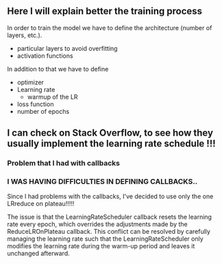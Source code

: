 ## Here I will explain better the training process
In order to train the model we have to define the architecture (number of layers, etc.).
- particular layers to avoid overfitting
- activation functions

In addition to that we have to define
- optimizer
- Learning rate
  - warmup of the LR
- loss function
- number of epochs

## I can check on Stack Overflow, to see how they usually implement the learning rate schedule !!!

### Problem that I had with callbacks
### I WAS HAVING DIFFICULTIES IN DEFINING CALLBACKS..

Since I had problems with the callbacks, I've decided to use only the one LRreduce on plateau!!!!! 

The issue is that the LearningRateScheduler callback resets the learning rate every epoch, which overrides the adjustments made by the ReduceLROnPlateau callback. This conflict can be resolved by carefully managing the learning rate such that the LearningRateScheduler only modifies the learning rate during the warm-up period and leaves it unchanged afterward.
